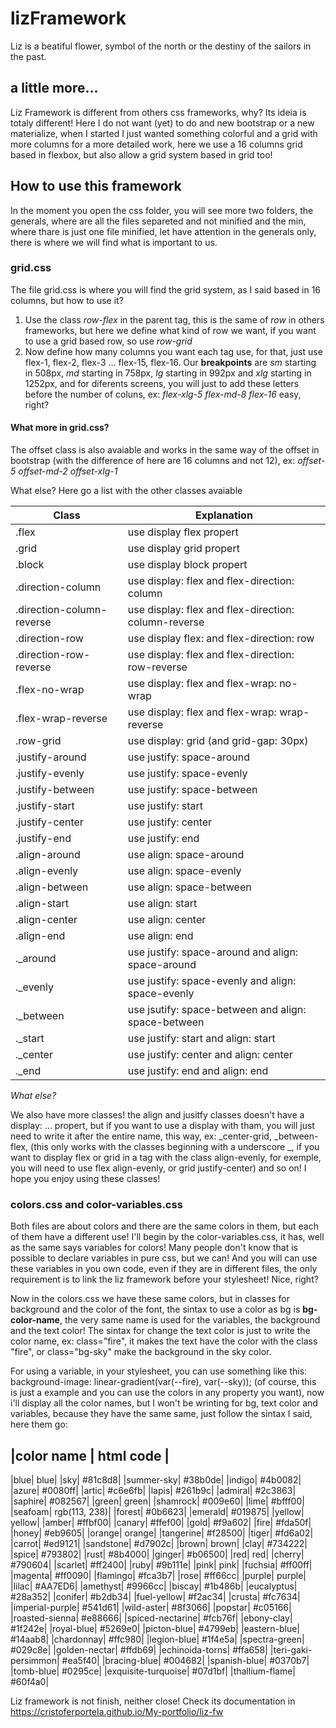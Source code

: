 # lizFramework

Liz is a beatiful flower, symbol of the north or the destiny of the sailors in the past.

## a little more...

Liz Framework is different from others css frameworks, why? Its ideia is totaly different! Here I do not want (yet) to do and new bootstrap or a new materialize, when I started I just wanted something colorful and a grid with more columns for a more detailed work, here we use a 16 columns grid based in flexbox, but also allow a grid system based in grid too!

## How to use this framework

In the moment you open the css folder, you will see more two folders, the generals, where are all the files separeted and not minified and the min, where thare is just one file minified, let have attention in the generals only, there is where we will find what is important to us.

### grid.css

The file grid.css is where you will find the grid system, as I said based in 16 columns, but how to use it?

1. Use the class _row-flex_ in the parent tag, this is the same of _row_ in others frameworks, but here we define what kind of row we want, if you want to use a grid based row, so use _row-grid_
2. Now define how many columns you want each tag use, for that, just use flex-1, flex-2, flex-3 ... flex-15, flex-16.
Our **breakpoints** are _sm_ starting in 508px, _md_ starting in 758px, _lg_ starting in 992px and _xlg_ starting in 1252px, and for diferents screens, you will just to add these letters before the number of coluns, ex: _flex-xlg-5 flex-md-8 flex-16_ easy, right?

#### What more in grid.css?

The offset class is also avaiable and works in the same way of the offset in bootstrap (with the difference of here are 16 columns and not 12), ex: _offset-5 offset-md-2 offset-xlg-1_

What else? Here go a list with the other classes avaiable


|   Class | Explanation             |
|---------|-------------------------|
|   .flex | use display flex propert|
|   .grid | use display grid propert|
|  .block |use display block propert|
|.direction-column| use display: flex and flex-direction: column |
|.direction-column-reverse| use display: flex and flex-direction: column-reverse|
|.direction-row | use display flex: and flex-direction: row|
|.direction-row-reverse|use display: flex and flex-direction: row-reverse|
|.flex-no-wrap| use display: flex and flex-wrap: no-wrap |
|.flex-wrap-reverse|use display: flex and flex-wrap: wrap-reverse|
|.row-grid | use display: grid (and grid-gap: 30px)|
|.justify-around | use justify: space-around|
|.justify-evenly | use justify: space-evenly|
|.justify-between| use justify: space-between|
|.justify-start | use justify: start |
|.justify-center| use justify: center|
|.justify-end | use justify: end |
|.align-around | use align: space-around|
|.align-evenly | use align: space-evenly|
|.align-between| use align: space-between|
|.align-start | use align: start |
|.align-center| use align: center|
|.align-end | use align: end |
|._around | use justify: space-around and align: space-around|
|._evenly | use justify: space-evenly and align: space-evenly|
|._between| use jsutify: space-between and align: space-between|
|._start | use justify: start  and align: start|
|._center| use justify: center and align: center|
|._end | use justify: end and align: end|

_What else?_

We also have more classes! the align and jusitfy classes doesn't have a display: ... propert, but if you want to use a display with tham, you will just need to write it after the entire name, this way, ex: _center-grid, _between-flex, (this only works with the classes beginning with a underscore _, if you want to display flex or grid in a tag with the class align-evenly, for exemple, you will need to use flex align-evenly, or grid justify-center) and so on! I hope you enjoy using these classes!

### colors.css and color-variables.css

Both files are about colors and there are the same colors in them, but each of them have a different use! 
I'll begin by the color-variables.css, it has, well as the same says variables for colors! Many people don't know that is possible to declare variables in pure css, but we can! And you will can use these variables in you own code, even if they are in different files, the only requirement is to link the liz framework before your stylesheet! Nice, right?

Now in the colors.css we have these same colors, but in classes for background and the color of the font, the sintax to use a color as bg is **bg-color-name**, the very same name is used for the variables, the background and the text color! The sintax for change the text color is just to write the color name, ex:
class="fire", it makes the text have the color with the class "fire", or class="bg-sky" make the background in the sky color.

For using a variable, in your stylesheet, you can use something like this: background-image: linear-gradient(var(--fire), var(--sky)); (of course, this is just a example and you can use the colors in any property you want), now i'll display all the color names, but I won't be wrinting for bg, text color and variables, because they have the same same, just follow the sintax I said, here them go:

|color name | html code |
-----------------------------
|blue| blue|
|sky| #81c8d8|
|summer-sky| #38b0de|
|indigo| #4b0082|
|azure| #0080ff|
|artic| #c6e6fb|
|lapis| #261b9c|
|admiral| #2c3863|
|saphire| #082567|
|green| green|
|shamrock| #009e60|
|lime| #bfff00|
|seafoam| rgb(113, 238)|
|forest| #0b6623|
|emerald| #019875|
|yellow| yellow|
|amber| #ffbf00|
|canary| #ffef00|
|gold| #f9a602|
|fire| #fda50f|
|honey| #eb9605|
|orange| orange|
|tangerine| #f28500|
|tiger| #fd6a02|
|carrot| #ed9121|
|sandstone| #d7902c|
|brown| brown|
|clay| #734222|
|spice| #793802|
|rust| #8b4000|
|ginger| #b06500|
|red| red|
|cherry| #790604|
|scarlet| #ff2400|
|ruby| #9b111e|
|pink| pink|
|fuchsia| #ff00ff|
|magenta| #ff0090|
|flamingo| #fca3b7|
|rose| #ff66cc|
|purple| purple|
|lilac| #AA7ED6|
|amethyst| #9966cc|
|biscay| #1b486b|
|eucalyptus| #28a352|
|conifer| #b2db34|
|fuel-yellow| #f2ac34|
|crusta| #fc7634|
|imperial-purple| #541d61|
|wild-aster| #8f3066|
|popstar| #c05166|
|roasted-sienna| #e88666|
|spiced-nectarine| #fcb76f|
|ebony-clay| #1f242e|
|royal-blue| #5269e0|
|picton-blue| #4799eb|
|eastern-blue| #14aab8|
|chardonnay| #ffc980|
|legion-blue| #1f4e5a|
|spectra-green| #029c8e|
|golden-nectar| #ffdb69|
|echinoida-torns| #ffa658|
|teri-gaki-persimmon| #ea5f40|
|bracing-blue| #004682|
|spanish-blue| #0370b7|
|tomb-blue| #0295ce|
|exquisite-turquoise| #07d1bf|
|thallium-flame| #60f4a0|

Liz framework is not finish, neither close! Check its documentation in https://cristoferportela.github.io/My-portfolio/liz-fw
